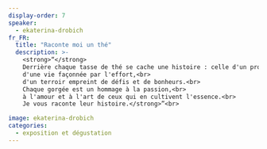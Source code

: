 ```yaml
---
display-order: 7
speaker:
  - ekaterina-drobich
fr_FR:
  title: "Raconte moi un thé"
  description: >-
    <strong>“</strong>
    Derrière chaque tasse de thé se cache une histoire : celle d'un producteur,<br> 
    d'une vie façonnée par l'effort,<br> 
    d'un terroir empreint de défis et de bonheurs.<br> 
    Chaque gorgée est un hommage à la passion,<br> 
    à l'amour et à l'art de ceux qui en cultivent l'essence.<br>
    Je vous raconte leur histoire.</strong>”<br>

image: ekaterina-drobich
categories:
  - exposition et dégustation 
---
```

